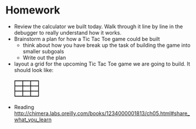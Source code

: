 # Homework

* Review the calculator we built today. Walk through it line by line in the debugger to really understand how it works.
* Brainstorm a plan for how a Tic Tac Toe game could be built
  * think about how you have break up the task of building the game into smaller subgoals
  * Write out the plan
* layout a grid for the upcoming Tic Tac Toe game we are going to build. It should look like:

```
   ┏━━┳━━┳━━┓
   ┣━━╋━━╋━━┫
   ┣━━╋━━╋━━┫
   ┗━━┻━━┻━━┛
```

* Reading http://chimera.labs.oreilly.com/books/1234000001813/ch05.html#share_what_you_learn
